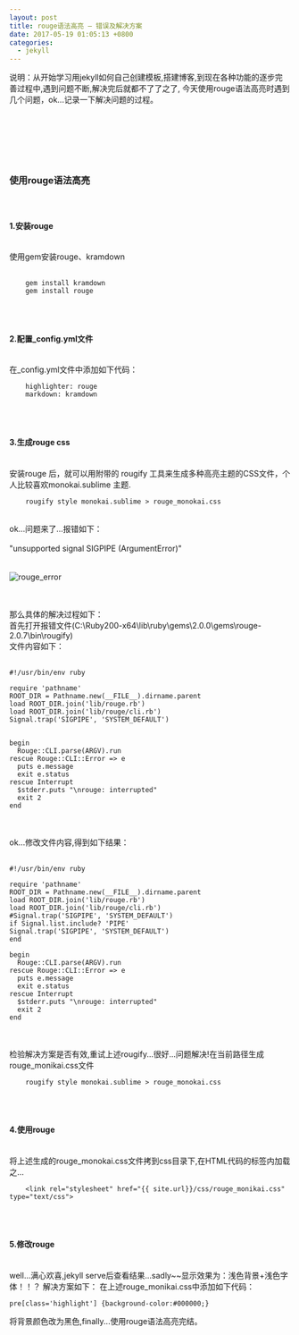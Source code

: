 ```yaml
---
layout: post
title: rouge语法高亮 — 错误及解决方案
date: 2017-05-19 01:05:13 +0800
categories:
  - jekyll
---
```

说明：从开始学习用jekyll如何自己创建模板,搭建博客,到现在各种功能的逐步完善过程中,遇到问题不断,解决完后就都不了了之了,
今天使用rouge语法高亮时遇到几个问题，ok...记录一下解决问题的过程。
<br/><br/><br/><br/>

<br/><br/>

### **使用rouge语法高亮**<br/><br/><br/>


#### **1.安装rouge**<br/><br/>
使用gem安装rouge、kramdown<br/><br/>
```	
	gem install kramdown
	gem install rouge
```	
<br/><br/>
#### **2.配置_config.yml文件**<br/><br/>
在_config.yml文件中添加如下代码：<br/>
```	
	highlighter: rouge
	markdown: kramdown
```	
<br/><br/>
#### **3.生成rouge css**<br/><br/>
安装rouge 后，就可以用附带的 rougify 工具来生成多种高亮主题的CSS文件，个人比较喜欢monokai.sublime 主题.<br/>
```	
	rougify style monokai.sublime > rouge_monokai.css
```	
<br/>
ok...问题来了...报错如下：<br/><br/>
"unsupported signal SIGPIPE (ArgumentError)"<br/><br/><br/>
<img class ="img-responsive center-block" src="{{site.url}}/img/4.png" alt="rouge_error"  />

<br/><br/>
那么具体的解决过程如下：<br/>
首先打开报错文件(C:\Ruby200-x64\lib\ruby\gems\2.0.0\gems\rouge-2.0.7\bin\rougify)<br/>
文件内容如下：<br/><br/>
```	
#!/usr/bin/env ruby

require 'pathname'
ROOT_DIR = Pathname.new(__FILE__).dirname.parent
load ROOT_DIR.join('lib/rouge.rb')
load ROOT_DIR.join('lib/rouge/cli.rb')
Signal.trap('SIGPIPE', 'SYSTEM_DEFAULT')


begin
  Rouge::CLI.parse(ARGV).run
rescue Rouge::CLI::Error => e
  puts e.message
  exit e.status
rescue Interrupt
  $stderr.puts "\nrouge: interrupted"
  exit 2
end
```	
<br/><br/>
ok...修改文件内容,得到如下结果：
<br/><br/>
```	
#!/usr/bin/env ruby

require 'pathname'
ROOT_DIR = Pathname.new(__FILE__).dirname.parent
load ROOT_DIR.join('lib/rouge.rb')
load ROOT_DIR.join('lib/rouge/cli.rb')
#Signal.trap('SIGPIPE', 'SYSTEM_DEFAULT')
if Signal.list.include? 'PIPE'
Signal.trap('SIGPIPE', 'SYSTEM_DEFAULT')
end

begin
  Rouge::CLI.parse(ARGV).run
rescue Rouge::CLI::Error => e
  puts e.message
  exit e.status
rescue Interrupt
  $stderr.puts "\nrouge: interrupted"
  exit 2
end

```	

<br/><br/>
检验解决方案是否有效,重试上述rougify...很好...问题解决!在当前路径生成rouge_monikai.css文件<br/>
```	
	rougify style monokai.sublime > rouge_monokai.css
```	
<br/><br/>
#### **4.使用rouge**<br/><br/>
将上述生成的rouge_monokai.css文件拷到css目录下,在HTML代码的<head>标签内加载之...<br/>
```	
	<link rel="stylesheet" href="{{ site.url}}/css/rouge_monikai.css" type="text/css">
```

<br/><br/>
#### **5.修改rouge**<br/><br/>
well...满心欢喜,jekyll serve后查看结果...sadly~~显示效果为：浅色背景+浅色字体！！？
解决方案如下：
在上述rouge_monikai.css中添加如下代码：<br/>
```	
pre[class='highlight'] {background-color:#000000;}
```	
将背景颜色改为黑色,finally...使用rouge语法高亮完结。
<br/><br/><br/><br/>